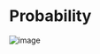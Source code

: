# Probability

![image](https://github.com/vassa33/alu-machine_learning/assets/61325877/d158674b-a013-4d72-8266-0434f0204ea0)
